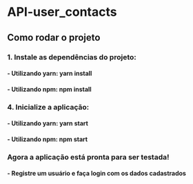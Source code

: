 # API-user_contacts

## Como rodar o projeto

### 1. Instale as dependências do projeto:

#### - Utilizando yarn: yarn install

#### - Utilizando npm: npm install

### 4. Inicialize a aplicação:

#### - Utilizando yarn: yarn start

#### - Utilizando npm: npm start

### Agora a aplicação está pronta para ser testada!

#### - Registre um usuário e faça login com os dados cadastrados
